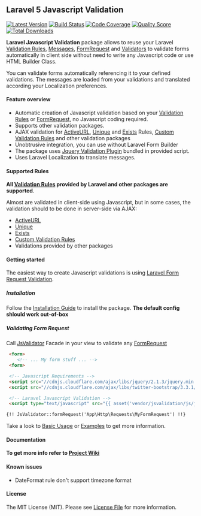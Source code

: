 ## Laravel 5 Javascript Validation

[![Latest Version](https://img.shields.io/github/release/proengsoft/laravel-jsvalidation.svg?style=flat-square)](https://github.com/proengsoft/laravel-jsvalidation/releases)
[![Build Status](https://img.shields.io/travis/proengsoft/laravel-jsvalidation/master.svg?style=flat-square)](https://travis-ci.org/proengsoft/laravel-jsvalidation)
[![Code Coverage](https://scrutinizer-ci.com/g/proengsoft/laravel-jsvalidation/badges/coverage.png?b=master)](https://scrutinizer-ci.com/g/proengsoft/laravel-jsvalidation/?branch=master)
[![Quality Score](https://img.shields.io/scrutinizer/g/proengsoft/laravel-jsvalidation.svg?style=flat-square)](https://scrutinizer-ci.com/g/proengsoft/laravel-jsvalidation)
[![Total Downloads](https://img.shields.io/packagist/dt/proengsoft/laravel-jsvalidation.svg?style=flat-square)](https://packagist.org/packages/proengsoft/laravel-jsvalidation)

[JQuery Validation Plugin]: http://jqueryvalidation.org/
[FormRequest]: http://laravel.com/docs/5.1/validation#form-request-validation
[Validators]: http://laravel.com/docs/5.1/validation#form-request-validation
[Validation Rules]: http://laravel.com/docs/5.1/validation#available-validation-rules
[Custom Validations]: http://laravel.com/docs/5.1/validation#custom-validation-rules
[Messages]: http://laravel.com/docs/5.1/validation#error-messages-and-views
[Laravel Localization]: http://laravel.com/docs/5.1/localization
[Validation]: http://laravel.com/docs/5.1/validation
[Custom Validation Rules]: http://laravel.com/docs/5.1/validation#custom-validation-rules
[JQueryValidation]: http://jqueryvalidation.org/
[FormRequest]: http://laravel.com/docs/5.1/validation#form-request-validation
[Validators]: http://laravel.com/docs/5.1/validation#form-request-validation
[Validation Rules]: http://laravel.com/docs/5.1/validation#available-validation-rules
[Custom Validations]: http://laravel.com/docs/5.1/validation#custom-validation-rules
[Messages]: http://laravel.com/docs/5.1/validation#error-messages-and-views
[Laravel Localization]: http://laravel.com/docs/5.1/localization 
[Validation]: http://laravel.com/docs/5.1/validation 
[Validation Rules]: http://laravel.com/docs/5.1/validation#available-validation-rules
[Custom Validation Rules]: http://laravel.com/docs/5.1/validation#custom-validation-rules
**Laravel Javascript Validation** package allows to reuse your Laravel [Validation Rules][], [Messages][], [FormRequest][] and [Validators][] to validate forms automatically in client side without need to write any Javascript code or use HTML Builder Class. 

You can validate forms automatically referencing it to your defined validations. The messages are loaded from your  validations and translated according your Localization preferences.
  

#### Feature overview

- Automatic creation of Javascript validation based on your [Validation Rules][] or [FormRequest][], no Javascript coding required.
- Supports other validation packages. 
- AJAX validation for [ActiveURL](http://laravel.com/docs/5.1/validation#rule-active-url), [Unique](http://laravel.com/docs/5.1/validation#rule-unique) and [Exists](http://laravel.com/docs/5.1/validation#rule-exists) Rules, [Custom Validation Rules][] and other validation packages
- Unobtrusive integration, you can use without Laravel Form Builder
- The package uses [Jquery Validation Plugin](http://jqueryvalidation.org/)  bundled in provided script.
- Uses Laravel Localization to translate messages.


#### Supported Rules

**All [Validation Rules][] provided by Laravel and other packages are supported**.

Almost are validated in client-side using Javascript, but in some cases, the validation should to be done in server-side via AJAX:
 - [ActiveURL](http://laravel.com/docs/5.1/validation#rule-active-url)
 - [Unique](http://laravel.com/docs/5.1/validation#rule-unique)
 - [Exists](http://laravel.com/docs/5.1/validation#rule-exists)
 - [Custom Validation Rules][]
 - Validations provided by other packages


#### Getting started
The easiest way to create Javascript validations is using [Laravel Form Request Validation](http://laravel.com/docs/5.1/validation#form-request-validation).

##### Installation
Follow the [Installation Guide](https://github.com/proengsoft/laravel-jsvalidation/wiki/Installation) to install the package. **The default config shlould work out-of-box**

##### Validating Form Request
Call [JsValidator](https://github.com/proengsoft/laravel-jsvalidation/wiki/Facade) Facade in your view to validate any [FormRequest](https://laravel.com/docs/master/validation)
 
```html
 <form>
    <!-- ... My form stuff ... -->
 <form>

 <!-- Javascript Requirements -->
 <script src="//cdnjs.cloudflare.com/ajax/libs/jquery/2.1.3/jquery.min.js"></script>
 <script src="//cdnjs.cloudflare.com/ajax/libs/twitter-bootstrap/3.3.1/js/bootstrap.min.js"></script>

 <!-- Laravel Javascript Validation -->
 <script type="text/javascript" src="{{ asset('vendor/jsvalidation/js/jsvalidation.js')}}"></script>

{!! JsValidator::formRequest('App\Http\Requests\MyFormRequest') !!}

```

Take a look to [Basic Usage](https://github.com/proengsoft/laravel-jsvalidation/wiki/Basic-Usage) or [Examples](https://github.com/proengsoft/laravel-jsvalidation/wiki/Validating-Examples) to get more information.

#### Documentation

**To get more info refer to [Project Wiki](https://github.com/proengsoft/laravel-jsvalidation/wiki/Home)**


#### Known issues
- DateFormat rule don't support timezone format 


#### License

The MIT License (MIT). Please see [License File](LICENSE.md) for more information.

